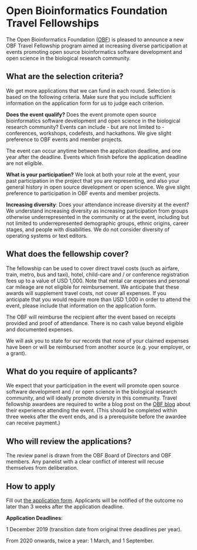 # Open Bioinformatics Foundation Travel Fellowships

The Open Bioinformatics Foundation ([OBF](https://www.open-bio.org)) is pleased to announce a new OBF Travel Fellowship program aimed at increasing diverse participation at events promoting open source bioinformatics software development and open science in the biological research community.

## What are the selection criteria?
We get more applications that we can fund in each round. Selection is based on
the following criteria. Make sure that you include sufficient information on the application form for us to
judge each criterion.

**Does the event qualify?** Does the event promote open source bioinformatics software
development and open science in the biological research community? Events can include - but are not limited to - conferences, workshops, codefests, and hackathons. We give
slight preference to OBF events and member projects.

The event can occur anytime between the application deadline, and one year after the deadline. Events which finish before the application deadline are not eligible.

**What is your participation?** We look at both your role at the event, your past participation in the project that you are representing, and also your general history in open source development or open science. We give slight preference to
participation in OBF events and member projects.

**Increasing diversity**: Does your attendance increase diversity at the event? We understand increasing diversity as increasing participation from groups otherwise underrepresented in the community or at the event, including but not limited to underrepresented demographic groups, ethnic origins, career stages, and people with disabilities. We do not consider diversity of operating systems or text editors.

## What does the fellowship cover?
The fellowship can be used to cover direct travel costs (such as airfare, train, metro, bus and taxi), hotel, child-care and / or conference registration fees up to a value of USD 1,000. Note that rental car expenses and personal car mileage are not eligible for reimbursement. We anticipate that these awards will supplement travel costs, not cover all expenses. If you anticipate that you would require more than USD 1,000 in order to attend the event, please include that information on the application form.

The OBF will reimburse the recipient after the event based on receipts provided and proof of attendance. There is no cash value beyond eligible and documented expenses.

We will ask you to state for our records that none of your claimed expenses have been or will be reimbursed from another source (e.g. your employer, or a grant).

## What do you require of applicants?
We expect that your participation in the event will promote open source software development and / or open science in the biological research community, and will ideally promote diversity in this community. Travel fellowship awardees are required to write a blog post  on the [OBF blog](https://www.open-bio.org/category/travel-fellowship/) about their experience attending the event. (This should be completed within three weeks after the event ends, and is a prerequisite before the awardee can receive payment.)

## Who will review the applications?
The review panel is drawn from the OBF Board of Directors and OBF members. Any panelist with a clear conflict of interest will recuse themselves from deliberation.

## How to apply
Fill out [the application form](https://goo.gl/forms/btbOOfkVcXVzZXxD2). Applicants will be notified of the outcome no later than 3 weeks after the application deadline.

**Application Deadlines**:

1 December 2019 (transition date from original three deadlines per year).

From 2020 onwards, twice a year: 1 March, and 1 September.
